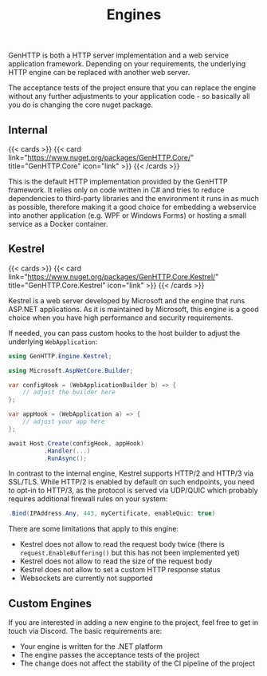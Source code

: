 ﻿---
title: Engines
weight: 1
description: 'Describes the webserver engines available to run GenHTTP projects with (such as Kestrel).'
cascade:
  type: docs
---

GenHTTP is both a HTTP server implementation and a web service application framework. 
Depending on your requirements, the underlying HTTP engine can be replaced with another web server.

The acceptance tests of the project ensure that you can replace the engine without any further
adjustments to your application code - so basically all you do is changing the core nuget package.

## Internal

{{< cards >}}
{{< card link="https://www.nuget.org/packages/GenHTTP.Core/" title="GenHTTP.Core" icon="link" >}}
{{< /cards >}}

This is the default HTTP implementation provided by the GenHTTP framework. It 
relies only on code written in C# and tries to reduce dependencies to third-party
libraries and the environment it runs in as much as possible, therefore making it
a good choice for embedding a webservice into another application (e.g. WPF or Windows Forms)
or hosting a small service as a Docker container.

## Kestrel

{{< cards >}}
{{< card link="https://www.nuget.org/packages/GenHTTP.Core.Kestrel/" title="GenHTTP.Core.Kestrel" icon="link" >}}
{{< /cards >}}

Kestrel is a web server developed by Microsoft and the engine that runs ASP.NET applications.
As it is maintained by Microsoft, this engine is a good choice when you have
high performance and security requirements.

If needed, you can pass custom hooks to the host builder to adjust
the underlying `WebApplication`:

```csharp 
using GenHTTP.Engine.Kestrel;

using Microsoft.AspNetCore.Builder;

var configHook = (WebApplicationBuilder b) => { 
    // adjust the builder here
};

var appHook = (WebApplication a) => { 
    // adjust your app here
};

await Host.Create(configHook, appHook)
          .Handler(...)
          .RunAsync();
```

In contrast to the internal engine, Kestrel supports HTTP/2 and HTTP/3 via SSL/TLS. While HTTP/2 is enabled
by default on such endpoints, you need to opt-in to HTTP/3, as the protocol is served via UDP/QUIC which probably
requires additional firewall rules on your system:

```csharp
.Bind(IPAddress.Any, 443, myCertificate, enableQuic: true)
```

There are some limitations that apply to this engine:

- Kestrel does not allow to read the request body twice (there is `request.EnableBuffering()` but this has not been implemented yet)
- Kestrel does not allow to read the size of the request body
- Kestrel does not allow to set a custom HTTP response status
- Websockets are currently not supported

## Custom Engines

If you are interested in adding a new engine to the project, feel free
to get in touch via Discord. The basic requirements are:

- Your engine is written for the .NET platform
- The engine passes the acceptance tests of the project
- The change does not affect the stability of the CI pipeline of the project
